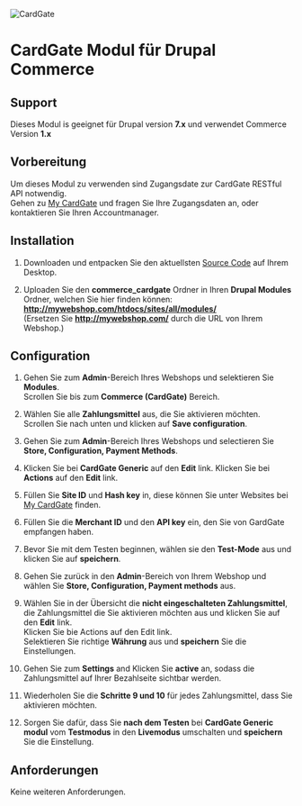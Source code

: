 ![CardGate](https://cdn.curopayments.net/thumb/200/logos/cardgate.png)

# CardGate Modul für Drupal Commerce

## Support

Dieses Modul is geeignet für Drupal version **7.x** und verwendet Commerce Version **1.x**

## Vorbereitung

Um dieses Modul zu verwenden sind Zugangsdate zur CardGate RESTful API notwendig.  
Gehen zu [My CardGate](https://my.cardgate.com/) und fragen Sie Ihre Zugangsdaten an, oder kontaktieren Sie Ihren Accountmanager.

## Installation

1. Downloaden und entpacken Sie den aktuellsten [Source Code](https://github.com/cardgate/drupal-commerce/releases/) auf Ihrem Desktop.

2. Uploaden Sie den **commerce_cardgate** Ordner in Ihren **Drupal Modules** Ordner, welchen Sie hier finden können:  
   **http://mywebshop.com/htdocs/sites/all/modules/**  
   (Ersetzen Sie **http://mywebshop.com/** durch die URL von Ihrem Webshop.)

## Configuration

1. Gehen Sie zum **Admin**-Bereich Ihres Webshops und selektieren Sie **Modules**.  
   Scrollen Sie bis zum **Commerce (CardGate)** Bereich.

2. Wählen Sie alle **Zahlungsmittel** aus, die Sie aktivieren möchten.  
   Scrollen Sie nach unten und klicken  auf **Save configuration**.

3. Gehen Sie zum **Admin**-Bereich Ihres Webshops und selectieren Sie **Store,  Configuration, Payment Methods**.

4. Klicken Sie bei **CardGate Generic** auf den **Edit** link. 
   Klicken Sie bei **Actions** auf den **Edit** link. 

5. Füllen Sie **Site ID** und **Hash key** in, diese können Sie unter Websites bei [My CardGate](https://my.cardgate.com/) finden.   

6. Füllen Sie die **Merchant ID** und den **API key** ein, den Sie von GardGate empfangen haben.

7. Bevor Sie mit dem Testen beginnen, wählen sie den **Test-Mode** aus und klicken Sie auf **speichern**.

8. Gehen Sie zurück in den **Admin**-Bereich von Ihrem Webshop und wählen Sie **Store, Configuration, Payment methods** aus.

9. Wählen Sie in der Übersicht die **nicht eingeschalteten Zahlungsmittel**, die Zahlungsmittel die Sie aktivieren möchten aus und klicken Sie auf den **Edit** link.  
   Klicken Sie bie Actions auf den Edit link.  
   Selektieren Sie richtige **Währung** aus und **speichern** Sie die Einstellungen.  
   
10. Gehen Sie zum **Settings** and Klicken Sie **active** an, sodass die Zahlungsmittel auf Ihrer Bezahlseite sichtbar  werden.   

11. Wiederholen Sie die **Schritte 9 und 10** für jedes Zahlungsmittel, dass Sie aktivieren möchten.

12. Sorgen Sie dafür, dass Sie **nach dem Testen** bei **CardGate Generic modul** vom **Testmodus** in den **Livemodus** umschalten und **speichern** Sie die Einstellung.

## Anforderungen

Keine weiteren Anforderungen.
